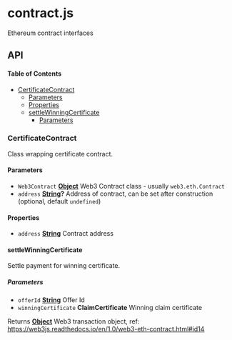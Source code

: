 # contract.js

Ethereum contract interfaces

## API

<!-- Generated by documentation.js. Update this documentation by updating the source code. -->

#### Table of Contents

-   [CertificateContract](#certificatecontract)
    -   [Parameters](#parameters)
    -   [Properties](#properties)
    -   [settleWinningCertificate](#settlewinningcertificate)
        -   [Parameters](#parameters-1)

### CertificateContract

Class wrapping certificate contract.

#### Parameters

-   `Web3Contract` **[Object](https://developer.mozilla.org/docs/Web/JavaScript/Reference/Global_Objects/Object)** Web3 Contract class - usually `web3.eth.Contract`
-   `address` **[String](https://developer.mozilla.org/docs/Web/JavaScript/Reference/Global_Objects/String)?** Address of contract, can be set after construction (optional, default `undefined`)

#### Properties

-   `address` **[String](https://developer.mozilla.org/docs/Web/JavaScript/Reference/Global_Objects/String)** Contract address

#### settleWinningCertificate

Settle payment for winning certificate.

##### Parameters

-   `offerId` **[String](https://developer.mozilla.org/docs/Web/JavaScript/Reference/Global_Objects/String)** Offer Id
-   `winningCertificate` **ClaimCertificate** Winning claim certificate

Returns **[Object](https://developer.mozilla.org/docs/Web/JavaScript/Reference/Global_Objects/Object)** Web3 transaction object, ref: <https://web3js.readthedocs.io/en/1.0/web3-eth-contract.html#id14>
